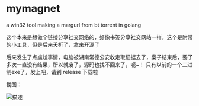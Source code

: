 # mymagnet
a win32 tool making a margurl from bt torrent in golang


这个本来是想做个链接分享社交网络的，好像书签分享社交网站一样，这个是附带的小工具，但是后来夭折了，拿来开源了


后来发生了点尴尬事情，电脑被湖南常德公安收走取证据去了，案子结束后，要了多次一直没有结果，所以就废了，源码也找不回来了，呃~！
只有以前的一个二进制exe了，发上吧，请到 release 下载啦

截图：

![描述](https://github.com/minicase/mymagnet/blob/master/%E6%88%AA%E5%9B%BE20171121003603.png?raw=true)
